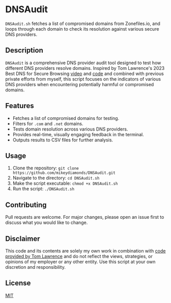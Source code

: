 # DNSAudit
`DNSAudit.sh` fetches a list of compromised domains from Zonefiles.io, and loops through each domain to check its resolution against various secure DNS providers.

## Description

`DNSAudit` is a comprehensive DNS provider audit tool designed to test how different DNS providers resolve domains. Inspired by Tom Lawrence's 2023 Best DNS for Secure Browsing [video](https://youtu.be/NUT4K3tk9Ns?si=qz_Lq9gwUbuBjx2n) and [code](https://forums.lawrencesystems.com/t/which-is-the-best-dns-for-secure-browsing-cloudflare-quad9-nextdns-and-adguard-dns-youtube-release/18910/2) and combined with previous private efforts from myself, this script focuses on the indicators of various DNS providers when encountering potentially harmful or compromised domains.

## Features

- Fetches a list of compromised domains for testing.
- Filters for `.com` and `.net` domains.
- Tests domain resolution across various DNS providers.
- Provides real-time, visually engaging feedback in the terminal.
- Outputs results to CSV files for further analysis.

## Usage

1. Clone the repository: `git clone https://github.com/mikeydiamonds/DNSAudit.git`
2. Navigate to the directory: `cd DNSAudit.sh`
3. Make the script executable: `chmod +x DNSAudit.sh`
4. Run the script: `./DNSAudit.sh`

## Contributing

Pull requests are welcome. For major changes, please open an issue first to discuss what you would like to change.

## Disclaimer

This code and its contents are solely my own work in combination with [code provided by Tom Lawrence](https://forums.lawrencesystems.com/t/which-is-the-best-dns-for-secure-browsing-cloudflare-quad9-nextdns-and-adguard-dns-youtube-release/18910/2) and do not reflect the views, strategies, or opinions of my employer or any other entity. Use this script at your own discretion and responsibility.

## License

[MIT](https://choosealicense.com/licenses/mit/)

